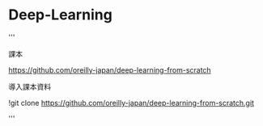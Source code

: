 # Deep-Learning


'''

課本 

https://github.com/oreilly-japan/deep-learning-from-scratch


導入課本資料 

!git clone https://github.com/oreilly-japan/deep-learning-from-scratch.git


'''
